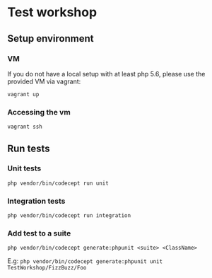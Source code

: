 # Test workshop

## Setup environment

### VM

If you do not have a local setup with at least php 5.6, please use the provided VM via vagrant:

`vagrant up`

### Accessing the vm

`vagrant ssh`

## Run tests

### Unit tests

`php vendor/bin/codecept run unit`

### Integration tests

`php vendor/bin/codecept run integration`

### Add test to a suite

`php vendor/bin/codecept generate:phpunit <suite> <ClassName>`

E.g: `php vendor/bin/codecept generate:phpunit unit TestWorkshop/FizzBuzz/Foo`